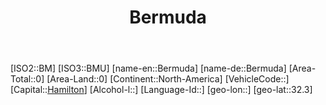 ﻿---
title: "Bermuda"
location: [32.3,]
type: Country
tags:
- geo/Country

SpocWebEntityId: 26850
isDeleted: false
confidential: public

---
[ISO2::BM]
[ISO3::BMU]
[name-en::Bermuda]
[name-de::Bermuda]
[Area-Total::0]
[Area-Land::0]
[Continent::North-America]
[VehicleCode::]
[Capital::[Hamilton](Hamilton)]
[Alcohol-l::]
[Language-Id::]
[geo-lon::]
[geo-lat::32.3]

